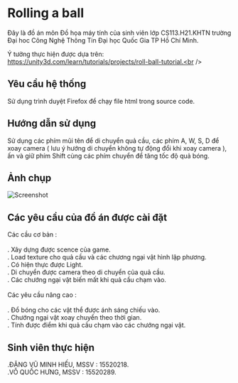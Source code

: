 # Rolling a ball 

Đây là đồ án môn Đồ họa máy tính của sinh viên lớp CS113.H21.KHTN trường Đại hoc Công Nghệ Thông Tin Đại học Quốc Gia TP Hồ Chí Minh.<br />

Ý tưởng thực hiện được dựa trên: https://unity3d.com/learn/tutorials/projects/roll-ball-tutorial.<br />

## Yêu cầu hệ thống

Sử dụng trình duyệt Firefox để chạy file html trong source code.<br />

## Hướng dẫn sử dụng

Sử dụng các phím mũi tên để di chuyển quả cầu, các phím A, W, S, D để xoay camera ( lưu ý hướng di chuyển không tự động đổi khi xoay camera ), ấn và giữ phím Shift cùng các phím chuyển để tăng tốc độ quả bóng.

## Ảnh chụp

![Screenshot](https://github.com/protopro03/WEBGL-Assignment/blob/master/screenshot.png)

## Các yêu cầu của đồ án được cài đặt 
  
Các cầu cơ bản :<br /><br />
  . Xây dựng được scence của game.<br />
  . Load texture cho quả cầu và các chương ngại vật hình lập phương.<br />
  . Có hiện thực được Light.<br />
  . Di chuyển được camera theo di chuyển của quả cầu.<br />
  . Các chướng ngại vật biến mất khi quả cầu chạm vào.<br /><br />
Các yêu cầu nâng cao :<br /><br />
  . Đổ bóng cho các vật thể được ánh sáng chiếu vào.<br />
  . Chướng ngại vật xoay chuyển theo thời gian.<br />
  . Tính được điểm khi quả cầu chạm vào các chướng ngại vật.<br />
 
## Sinh viên thực hiện
  .ĐẶNG VŨ MINH HIẾU, MSSV : 15520218.<br />
  .VÕ QUỐC HƯNG, MSSV : 15520289.<br />


